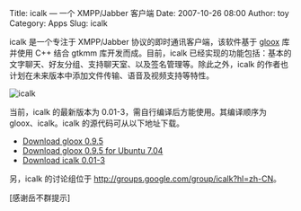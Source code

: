 Title: icalk — 一个 XMPP/Jabber 客户端
Date: 2007-10-26 08:00
Author: toy
Category: Apps
Slug: icalk

icalk 是一个专注于 XMPP/Jabber 协议的即时通讯客户端，该软件基于
[gloox](http://camaya.net/gloox) 库并使用 C++ 结合 gtkmm
库开发而成。目前，icalk
已经实现的功能包括：基本的文字聊天、好友分组、支持聊天室、以及签名管理等。除此之外，icalk
的作者也计划在未来版本中添加文件传输、语音及视频支持等特性。

![icalk](http://i.linuxtoy.org/i/2007/10/icalk.png)

当前，icalk 的最新版本为 0.01-3，需自行编译后方能使用。其编译顺序为
gloox、icalk。icalk 的源代码可从以下地址下载。

- [Download gloox
0.9.5](http://icalk.googlecode.com/files/gloox-0.9.5.tar.gz)  
- [Download gloox 0.9.5 for Ubuntu
7.04](http://icalk.googlecode.com/files/libgloox_0.9.5-1_i386.deb)  
- [Download icalk
0.01-3](http://icalk.googlecode.com/files/icalk-0.01-3.tar.gz)

另，icalk 的讨论组位于 <http://groups.google.com/group/icalk?hl=zh-CN>。

[感谢岳不群提示]
